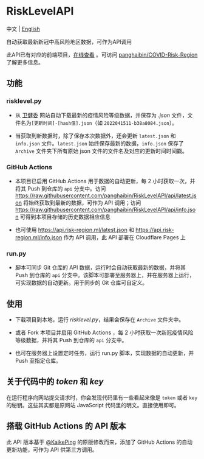 # RiskLevelAPI

中文 | [English](README.en.md)

自动获取最新新冠中高风险地区数据，可作为API调用

此API已有对应的前端项目，[在线查看](https://covid.risk-region.ml/) 。可访问 [panghaibin/COVID-Risk-Region](https://github.com/panghaibin/COVID-Risk-Region) 了解更多信息。

## 功能
### risklevel.py

- 从 [卫健委](http://bmfw.www.gov.cn/yqfxdjcx/risk.html) 网站自动下载最新的疫情风险等级数据，并保存为 *.json* 文件，文件名为`[更新时间]-[hash值].json`（如 `2022041511-b38a8084.json`）。

- 当获取到新数据时，除了保存本次数据外，还会更新 `latest.json` 和 `info.json` 文件。`latest.json` 始终保存最新的数据，`info.json` 保存了`Archive` 文件夹下所有原始 json 文件的文件名及对应的更新时间时间戳。

### GitHub Actions

- 本项目已启用 GitHub Actions 用于数据的自动更新，每 2 小时获取一次，并将其 Push 到仓库的 `api` 分支中。访问 <https://raw.githubusercontent.com/panghaibin/RiskLevelAPI/api/latest.json> 将始终获取到最新的数据，可作为 API 调用；访问 <https://raw.githubusercontent.com/panghaibin/RiskLevelAPI/api/info.json> 可得到本项目存储的历史数据相应信息

- 也可使用 <https://api.risk-region.ml/latest.json> 和 <https://api.risk-region.ml/info.json> 作为 API 调用，此 API 部署在 Cloudflare Pages 上

### run.py

- 脚本可同步 Git 仓库的 API 数据，运行时会自动获取最新的数据，并将其 Push 到仓库的 `api` 分支中。该脚本可部署至服务器上，并在服务器上运行，可实现数据的自动更新。用于同步的 Git 仓库可自定义。

## 使用

- 下载项目到本地，运行 *risklevel.py*，结果会保存在 `Archive` 文件夹中。

- 或者 Fork 本项目并启用 GitHub Actions ，每 2 小时获取一次新冠疫情风险等级数据，并将其 Push 到仓库的 `api` 分支中。

- 也可在服务器上设置定时任务，运行 run.py 脚本，实现数据的自动更新，并 Push 至指定仓库。

## 关于代码中的 *token* 和 *key*

在运行程序向网站提交请求时，你会发现代码里有一些看起来像是 `token` 或者 `key` 的秘钥。这些其实都是原网站 JavaScript 代码里的明文。直接使用即可。

## 搭载 GitHub Actions 的 API 版本

此 API 版本基于 [@KaikePing](https://github.com/KaikePing/RiskLevel) 的原版修改而来，添加了 GitHub Actions 的自动更新功能，可作为 API 供第三方调用。
